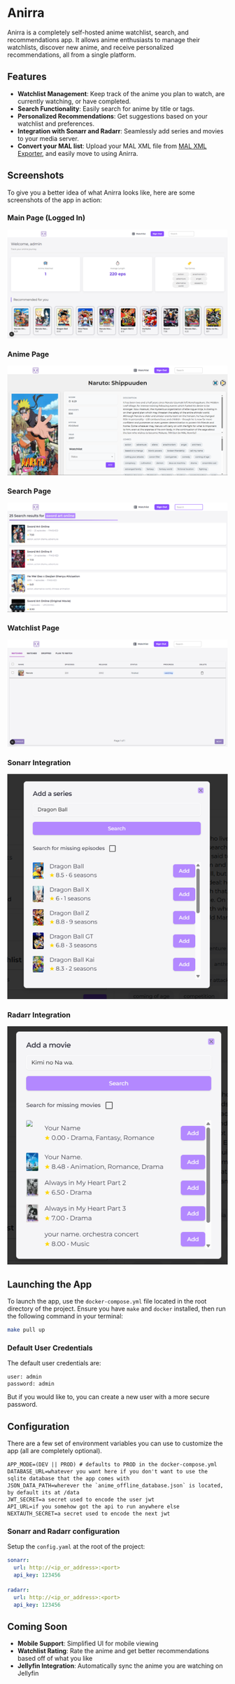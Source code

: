 # Anirra

Anirra is a completely self-hosted anime watchlist, search, and recommendations app. It allows anime enthusiasts to manage their watchlists, discover new anime, and receive personalized recommendations, all from a single platform.

## Features

- **Watchlist Management**: Keep track of the anime you plan to watch, are currently watching, or have completed.
- **Search Functionality**: Easily search for anime by title or tags.
- **Personalized Recommendations**: Get suggestions based on your watchlist and preferences.
- **Integration with Sonarr and Radarr**: Seamlessly add series and movies to your media server.
- **Convert your MAL list**: Upload your MAL XML file from [MAL XML Exporter](https://myanimelist.net/panel.php?go=export), and easily move to using Anirra.

## Screenshots

To give you a better idea of what Anirra looks like, here are some screenshots of the app in action:

### Main Page (Logged In)
![Main Page](docs/images/main-page-logged-in.png)

### Anime Page
![Anime Page](docs/images/anime-page.png)

### Search Page
![Search Page](docs/images/search-page.png)

### Watchlist Page
![Watchlist Page](docs/images/watchlist-page.png)

### Sonarr Integration
![Sonarr](docs/images/sonarr.png)

### Radarr Integration
![Radarr](docs/images/radarr.png)

## Launching the App

To launch the app, use the `docker-compose.yml` file located in the root directory of the project. Ensure you have `make` and `docker` installed, then run the following command in your terminal:

```bash
make pull up
```

### Default User Credentials

The default user credentials are:

```
user: admin
password: admin
```

But if you would like to, you can create a new user with a more secure password.

## Configuration

There are a few set of environment variables you can use to customize the app (all are completely optional). 

```
APP_MODE=(DEV || PROD) # defaults to PROD in the docker-compose.yml
DATABASE_URL=whatever you want here if you don't want to use the sqlite database that the app comes with
JSON_DATA_PATH=wherever the `anime_offline_database.json` is located, by default its at /data
JWT_SECRET=a secret used to encode the user jwt
API_URL=if you somehow got the api to run anywhere else
NEXTAUTH_SECRET=a secret used to encode the next jwt
```

### Sonarr and Radarr configuration

Setup the `config.yaml` at the root of the project:

```yaml
sonarr:
  url: http://<ip_or_address>:<port>
  api_key: 123456

radarr:
  url: http://<ip_or_address>:<port>
  api_key: 123456
```

## Coming Soon

- **Mobile Support**: Simplified UI for mobile viewing
- **Watchlist Rating**: Rate the anime and get better recommendations based off of what you like
- **Jellyfin Integration**: Automatically sync the anime you are watching on Jellyfin

